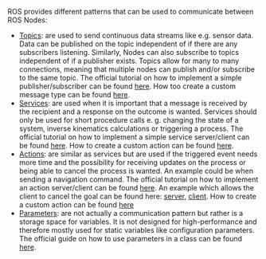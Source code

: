 ROS provides different patterns that can be used to communicate between ROS Nodes:

* [Topics](https://docs.ros.org/en/foxy/Tutorials/Beginner-CLI-Tools/Understanding-ROS2-Topics/Understanding-ROS2-Topics.html): are used to send continuous data streams like e.g. sensor data. Data can be published on the topic independent of if there are any subscribers listening. Similarly, Nodes can also subscribe to topics independent of if a publisher exists. Topics allow for many to many connections, meaning that multiple nodes can publish and/or subscribe to the same topic. The official tutorial on how to implement a simple publisher/subscriber can be found [here](https://docs.ros.org/en/foxy/Tutorials/Beginner-Client-Libraries/Writing-A-Simple-Py-Publisher-And-Subscriber.html). How too create a custom message type can be found [here](https://docs.ros.org/en/foxy/Tutorials/Beginner-Client-Libraries/Custom-ROS2-Interfaces.html).
* [Services](https://docs.ros.org/en/foxy/Tutorials/Beginner-CLI-Tools/Understanding-ROS2-Services/Understanding-ROS2-Services.html): are used when it is important that a message is received by the recipient and a response on the outcome is wanted. Services should only be used for short procedure calls e. g. changing the state of a system, inverse kinematics calculations or triggering a process. The official tutorial on how to implement a simple service server/client can be found [here](https://docs.ros.org/en/foxy/Tutorials/Beginner-Client-Libraries/Writing-A-Simple-Py-Service-And-Client.html). How to create a custom action can be found [here](https://docs.ros.org/en/foxy/Tutorials/Beginner-Client-Libraries/Custom-ROS2-Interfaces.html).
* [Actions](https://docs.ros.org/en/foxy/Tutorials/Beginner-CLI-Tools/Understanding-ROS2-Actions/Understanding-ROS2-Actions.html): are similar as services but are used if the triggered event needs more time and the possibility for receiving updates on the process or being able to cancel the process is wanted. An example could be when sending a navigation command. The official tutorial on how to implement an action server/client can be found [here](https://docs.ros.org/en/foxy/Tutorials/Intermediate/Writing-an-Action-Server-Client/Py.html). An example which allows the client to cancel the goal can be found here: [server](https://github.com/ros2/examples/blob/foxy/rclpy/actions/minimal_action_server/examples_rclpy_minimal_action_server/server.py), [client](https://github.com/ros2/examples/blob/foxy/rclpy/actions/minimal_action_client/examples_rclpy_minimal_action_client/client_cancel.py). How to create a custom action can be found [here](https://docs.ros.org/en/foxy/Tutorials/Intermediate/Creating-an-Action.html)
* [Parameters](https://docs.ros.org/en/foxy/Tutorials/Beginner-CLI-Tools/Understanding-ROS2-Parameters/Understanding-ROS2-Parameters.html): are not actually a communication pattern but rather is a storage space for variables. It is not designed for high-performance and therefore mostly used for static variables like configuration parameters. The official guide on how to use parameters in a class can be found [here](https://docs.ros.org/en/foxy/Tutorials/Beginner-Client-Libraries/Using-Parameters-In-A-Class-Python.html).

